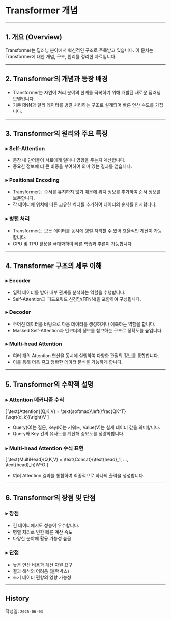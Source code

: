 # Transformer 개념

---

## 1. 개요 (Overview)

Transformer는 딥러닝 분야에서 혁신적인 구조로 주목받고 있습니다. 이 문서는 Transformer에 대한 개념, 구조, 원리를 정리한 자료입니다.

---

## 2. Transformer의 개념과 등장 배경

- Transformer는 자연어 처리 분야의 한계를 극복하기 위해 개발된 새로운 딥러닝 모델입니다.
- 기존 RNN과 달리 데이터를 병렬 처리하는 구조로 설계되어 빠른 연산 속도를 가집니다.

---

## 3. Transformer의 원리와 주요 특징

### ▸ Self-Attention

- 문장 내 단어들이 서로에게 얼마나 영향을 주는지 계산합니다.
- 중요한 정보에 더 큰 비중을 부여하여 의미 있는 결과를 얻습니다.

### ▸ Positional Encoding

- Transformer는 순서를 유지하지 않기 때문에 위치 정보를 추가하여 순서 정보를 보존합니다.
- 각 데이터에 위치에 따른 고유한 벡터를 추가하여 데이터의 순서를 인지합니다.

### ▸ 병렬 처리

- Transformer는 모든 데이터를 동시에 병렬 처리할 수 있어 효율적인 계산이 가능합니다.
- GPU 및 TPU 활용을 극대화하여 빠른 학습과 추론이 가능합니다.

---

## 4. Transformer 구조의 세부 이해

### ▸ Encoder

- 입력 데이터를 받아 내부 관계를 분석하는 역할을 수행합니다.
- Self-Attention과 피드포워드 신경망(FFNN)을 포함하여 구성됩니다.

### ▸ Decoder

- 주어진 데이터를 바탕으로 다음 데이터를 생성하거나 예측하는 역할을 합니다.
- Masked Self-Attention과 인코더의 정보를 참고하는 구조로 정확도를 높입니다.

### ▸ Multi-head Attention

- 여러 개의 Attention 연산을 동시에 실행하여 다양한 관점의 정보를 통합합니다.
- 이를 통해 더욱 깊고 정확한 데이터 분석을 가능하게 합니다.

---

## 5. Transformer의 수학적 설명

### ▸ Attention 메커니즘 수식

\[
\text{Attention}(Q,K,V) = \text{softmax}\left(\frac{QK^T}{\sqrt{d_k}}\right)V
\]

- Query(Q)는 질문, Key(K)는 키워드, Value(V)는 실제 데이터 값을 의미합니다.
- Query와 Key 간의 유사도를 계산해 중요도를 정량화합니다.

### ▸ Multi-head Attention 수식 표현

\[
\text{MultiHead}(Q,K,V) = \text{Concat}(\text{head}_1, ..., \text{head}_h)W^O
\]

- 여러 Attention 결과를 통합하여 최종적으로 하나의 출력을 생성합니다.

---

## 6. Transformer의 장점 및 단점

### ▸ 장점

- 긴 데이터에서도 성능이 우수합니다.
- 병렬 처리로 인한 빠른 계산 속도
- 다양한 분야에 활용 가능성 높음

### ▸ 단점

- 높은 연산 비용과 계산 자원 요구
- 결과 해석의 어려움 (블랙박스)
- 초기 데이터 편향의 영향 가능성

---


## History

작성일: `2025-06-03`
